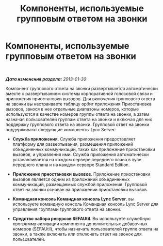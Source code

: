 ﻿---
title: Компоненты, используемые групповым ответом на звонки
TOCTitle: Компоненты, используемые групповым ответом на звонки
ms:assetid: 45db2f23-d486-4b20-a8cf-7b48a1f9fd3a
ms:mtpsurl: https://technet.microsoft.com/ru-ru/library/JJ945625(v=OCS.15)
ms:contentKeyID: 52058224
ms.date: 05/19/2016
mtps_version: v=OCS.15
ms.translationtype: HT
---

# Компоненты, используемые групповым ответом на звонки

 

_**Дата изменения раздела:** 2013-01-30_

Компонент группового ответа на звонки развертывается автоматически вместе с развертыванием системы корпоративной голосовой связи и приложения приостановки вызовов. Для включения группового ответа на звонки вы настраиваете таблицу орбит приложения Приостановка вызовов, занося в нее отдельные диапазоны номеров, которые используются в качестве номеров группы ответа на звонки, а затем назначая пользователей группам ответа на звонки и включая для них поддержку группового ответа на звонки. Групповой ответ на звонки поддерживают следующие компоненты Lync Server:

  - **Служба приложения**. Служба приложения предоставляет платформу для развертывания, размещения приложений объединенных коммуникаций, таких как приложение приостановки вызовов, и управления ими. Служба приложения автоматически устанавливается на каждом сервере переднего плана в пуле переднего плана и на каждом сервере Standard Edition.

  - **Приложение приостановки вызовов**. Приложение приостановки вызовов является одним из приложений объединенных коммуникаций, размещаемых службой приложения. Групповой ответ на звонки основан на приложении приостановки вызовов.

  - **Командная консоль Командная консоль Lync Server**. вы используете командную консоль Командная консоль Lync Server для управления группами группового ответа на звонки.

  - **Средство набора ресурсов SEFAUtil**. Вы используете служебную программу активации компонента дополнительных добавочных номеров (SEFAUtil), чтобы назначать пользователей группе ответа на звонки, а также включать или отключать ответ на звонок для пользователей.

